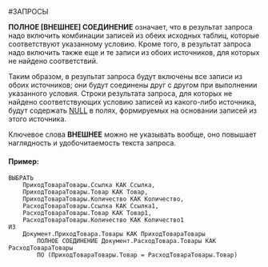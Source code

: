 #ЗАПРОСЫ

**ПОЛНОЕ [ВНЕШНЕЕ] СОЕДИНЕНИЕ** означает, что в результат запроса надо включить комбинации записей из обеих исходных таблиц, которые соответствуют указанному условию. Кроме того, в результат запроса надо включить также еще и те записи из обоих источников, для которых не найдено соответствий.

Таким образом, в результат запроса будут включены все записи из обоих источников; они будут соединены друг с другом при выполнении указанного условия. Строки результата запроса, для которых не найдено соответствующих условию записей из какого-либо источника, будут содержать [NULL](v8help://SyntaxHelperQueries/NULL) в полях, формируемых на основании записей из этого источника.

Ключевое слова **ВНЕШНЕЕ** можно не указывать вообще, оно повышает наглядность и удобочитаемость текста запроса.

#### Пример:

```bsl
ВЫБРАТЬ
	ПриходТовараТовары.Ссылка КАК Ссылка,
	ПриходТовараТовары.Товар КАК Товар,
	ПриходТовараТовары.Количество КАК Количество,
	РасходТовараТовары.Ссылка КАК Ссылка1,
	РасходТовараТовары.Товар КАК Товар1,
	РасходТовараТовары.Количество КАК Количество1
ИЗ
	Документ.ПриходТовара.Товары КАК ПриходТовараТовары
		ПОЛНОЕ СОЕДИНЕНИЕ Документ.РасходТовара.Товары КАК РасходТовараТовары
		ПО (ПриходТовараТовары.Товар = РасходТовараТовары.Товар)
```